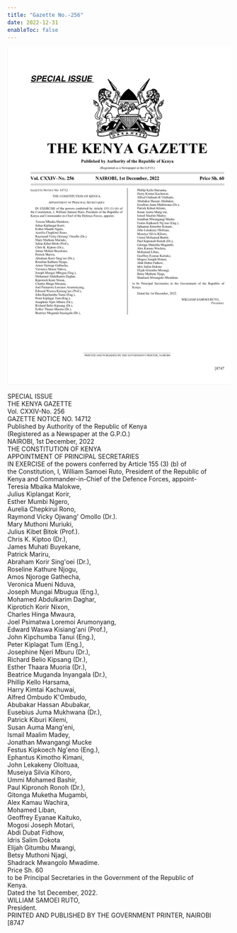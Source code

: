 ```yaml
---
title: "Gazette No.-256"
date: 2022-12-31
enableToc: false
---
```


![](_assets/gazette/1stDecember-PS.jpeg)


SPECIAL ISSUE  
THE KENYA GAZETTE  
Vol. CXXIV-No. 256  
GAZETTE NOTICE NO. 14712  
Published by Authority of the Republic of Kenya  
(Registered as a Newspaper at the G.P.O.)  
NAIROBI, 1st December, 2022  
THE CONSTITUTION OF KENYA  
APPOINTMENT OF PRINCIPAL SECRETARIES  
IN EXERCISE of the powers conferred by Article 155 (3) (b) of  
the Constitution, I, William Samoei Ruto, President of the Republic of  
Kenya and Commander-in-Chief of the Defence Forces, appoint-  
Teresia Mbaika Malokwe,  
Julius Kiplangat Korir,  
Esther Mumbi Ngero,  
Aurelia Chepkirui Rono,  
Raymond Vicky Ojwang' Omollo (Dr.).  
Mary Muthoni Muriuki,  
Julius Kibet Bitok (Prof.).  
Chris K. Kiptoo (Dr.),  
James Muhati Buyekane,  
Patrick Mariru,  
Abraham Korir Sing'oei (Dr.),  
Roseline Kathure Njogu,  
Amos Njoroge Gathecha,  
Veronica Mueni Nduva,  
Joseph Mungai Mbugua (Eng.),  
Mohamed Abdulkarim Daghar,  
Kiprotich Korir Nixon,  
Charles Hinga Mwaura,  
Joel Psimatwa Loremoi Arumonyang,  
Edward Waswa Kisiang'ani (Prof.),  
John Kipchumba Tanui (Eng.),  
Peter Kiplagat Tum (Eng.),  
Josephine Njeri Mburu (Dr.),  
Richard Belio Kipsang (Dr.),  
Esther Thaara Muoria (Dr.),  
Beatrice Muganda Inyangala (Dr.),  
Phillip Kello Harsama,  
Harry Kimtai Kachuwai,  
Alfred Ombudo K'Ombudo,  
Abubakar Hassan Abubakar,  
Eusebius Juma Mukhwana (Dr.),  
Patrick Kiburi Kilemi,  
Susan Auma Mang'eni,  
Ismail Maalim Madey,  
Jonathan Mwangangi Mucke  
Festus Kipkoech Ng'eno (Eng.),  
Ephantus Kimotho Kimani,  
John Lekakeny Ololtuaa,  
Museiya Silvia Kihoro,  
Ummi Mohamed Bashir,  
Paul Kipronoh Ronoh (Dr.),  
Gitonga Muketha Mugambi,  
Alex Kamau Wachira,  
Mohamed Liban,  
Geoffrey Eyanae Kaituko,  
Mogosi Joseph Motari,  
Abdi Dubat Fidhow,  
Idris Salim Dokota  
Elijah Gitumbu Mwangi,  
Betsy Muthoni Njagi,  
Shadrack Mwangolo Mwadime.  
Price Sh. 60  
to be Principal Secretaries in the Government of the Republic of  
Kenya.  
Dated the 1st December, 2022.  
WILLIAM SAMOEI RUTO,  
President.  
PRINTED AND PUBLISHED BY THE GOVERNMENT PRINTER, NAIROBI  
[8747